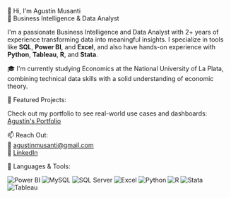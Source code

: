 👋 Hi, I'm Agustín Musanti  
💼 Business Intelligence & Data Analyst  

I'm a passionate Business Intelligence and Data Analyst with 2+ years of experience transforming data into meaningful insights. I specialize in tools like **SQL**, **Power BI**, and **Excel**, and also have hands-on experience with **Python**, **Tableau**, **R**, and **Stata**.

🎓 I'm currently studying Economics at the National University of La Plata, combining technical data skills with a solid understanding of economic theory.

📌 Featured Projects:

Check out my portfolio to see real-world use cases and dashboards: [Agustín's Portfolio](https://businessintelligenceportfolio.carrd.co/)

📫 Reach Out:  
📧 agustinmusanti@gmail.com  
💼 [LinkedIn](https://www.linkedin.com/in/agustinmusanti/)


🧰 Languages & Tools:

![Power BI](https://img.shields.io/badge/Power%20BI-F2C811?style=flat&logo=powerbi&logoColor=black)
![MySQL](https://img.shields.io/badge/MySQL-4479A1?style=flat&logo=mysql&logoColor=white)
![SQL Server](https://img.shields.io/badge/SQL%20Server-CC2927?style=flat&logo=microsoftsqlserver&logoColor=white)
![Excel](https://img.shields.io/badge/Microsoft%20Excel-217346?style=flat&logo=microsoft-excel&logoColor=white)
![Python](https://img.shields.io/badge/Python-3776AB?style=flat&logo=python&logoColor=white)
![R](https://img.shields.io/badge/R-276DC3?style=flat&logo=r&logoColor=white)
![Stata](https://img.shields.io/badge/Stata-003B6F?style=flat&logo=data:image/svg+xml;base64,PHN2ZyB3aWR0aD0iNjAiIGhlaWdodD0iMjAiIHZpZXdCb3g9IjAgMCA2MCAyMCIgZmlsbD0ibm9uZSIgeG1sbnM9Imh0dHA6Ly93d3cudzMuZ…)
![Tableau](https://img.shields.io/badge/Tableau-E97627?style=flat&logo=tableau&logoColor=white)


<!---
AgustinMusanti/AgustinMusanti is a ✨ special ✨ repository because its `README.md` (this file) appears on your GitHub profile.
You can click the Preview link to take a look at your changes.
--->
